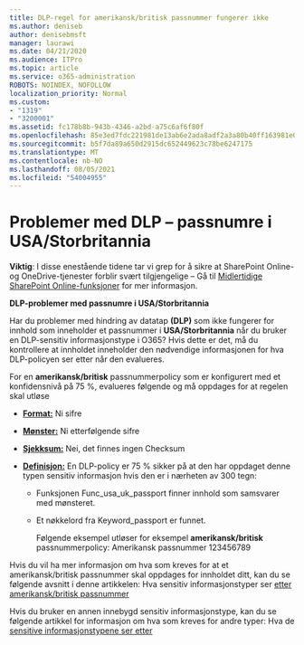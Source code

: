 ```yaml
---
title: DLP-regel for amerikansk/britisk passnummer fungerer ikke
ms.author: deniseb
author: denisebmsft
manager: laurawi
ms.date: 04/21/2020
ms.audience: ITPro
ms.topic: article
ms.service: o365-administration
ROBOTS: NOINDEX, NOFOLLOW
localization_priority: Normal
ms.custom:
- "1319"
- "3200001"
ms.assetid: fc178b8b-943b-4346-a2bd-a75c6af6f80f
ms.openlocfilehash: 85e3ed7fdc221981de13ab6e2ada8adf2a3a80b40ff163981e047cc4a02a1514
ms.sourcegitcommit: b5f7da89a650d2915dc652449623c78be6247175
ms.translationtype: MT
ms.contentlocale: nb-NO
ms.lasthandoff: 08/05/2021
ms.locfileid: "54004955"
---
```

# <a name="problems-with-dlp---usuk-passport-numbers"></a>Problemer med DLP – passnumre i USA/Storbritannia

**Viktig**: I disse enestående tidene tar vi grep for å sikre at SharePoint Online-og OneDrive-tjenester forblir svært tilgjengelige – Gå til [Midlertidige SharePoint Online-funksjoner](https://aka.ms/ODSPAdjustments) for mer informasjon.

**DLP-problemer med passnumre i USA/Storbritannia**

Har du problemer med hindring av datatap **(DLP)** som ikke fungerer for innhold som inneholder et passnummer i **USA/Storbritannia** når du bruker en DLP-sensitiv informasjonstype i O365? Hvis dette er det, må du kontrollere at innholdet inneholder den nødvendige informasjonen for hva DLP-policyen ser etter når den evalueres.
  
For en **amerikansk/britisk** passnummerpolicy som er konfigurert med et konfidensnivå på 75 %, evalueres følgende og må oppdages for at regelen skal utløse
  
- **[Format:](https://docs.microsoft.com/microsoft-365/compliance/sensitive-information-type-entity-definitions#format-77)** Ni sifre

- **[Mønster:](https://docs.microsoft.com/microsoft-365/compliance/sensitive-information-type-entity-definitions#pattern-77)** Ni etterfølgende sifre

- **[Sjekksum:](https://docs.microsoft.com/microsoft-365/compliance/sensitive-information-type-entity-definitions#checksum-76)** Nei, det finnes ingen Checksum

- **[Definisjon:](https://docs.microsoft.com/microsoft-365/compliance/sensitive-information-type-entity-definitions#definition-77)** En DLP-policy er 75 % sikker på at den har oppdaget denne typen sensitiv informasjon hvis den er i nærheten av 300 tegn:

  - Funksjonen Func_usa_uk_passport finner innhold som samsvarer med mønsteret.

  - Et nøkkelord fra Keyword_passport er funnet.

    Følgende eksempel utløser for eksempel **amerikansk/britisk** passnummerpolicy: Amerikansk passnummer 123456789

Hvis du vil ha mer informasjon om hva som kreves for at et amerikansk/britisk passnummer skal oppdages for innholdet ditt, kan du se følgende avsnitt i denne artikkelen: Hva sensitiv informasjonstyper ser [etter amerikansk/britisk passnummer](https://docs.microsoft.com/microsoft-365/compliance/sensitive-information-type-entity-definitions#us--uk-passport-number)
  
Hvis du bruker en annen innebygd sensitiv informasjonstype, kan du se følgende artikkel for informasjon om hva som kreves for andre typer: Hva de [sensitive informasjonstypene ser etter](https://docs.microsoft.com/microsoft-365/compliance/sensitive-information-type-entity-definitions)
  